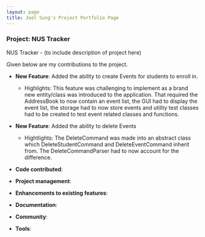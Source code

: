 ```yaml
---
layout: page
title: Joel Sung's Project Portfolio Page
---
```


### Project: NUS Tracker

NUS Tracker - (to include description of project here)

Given below are my contributions to the project.

* **New Feature**: Added the ability to create Events for students to enroll in.
  * Highlights: This feature was challenging to implement as a brand new entity/class was introduced to the application. That required the AddressBook to now contain an event list, the GUI had to display the event list, the storage had to now store events and utility test classes had to be created to test event related classes and functions.
    

* **New Feature**: Added the ability to delete Events
  * Hightlights: The DeleteCommand was made into an abstract class which DeleteStudentCommand and DeleteEventCommand inherit from. The DeleteCommandParser had to now account for the difference.
  

* **Code contributed**:

* **Project management**:

* **Enhancements to existing features**:

* **Documentation**:

* **Community**:

* **Tools**:
